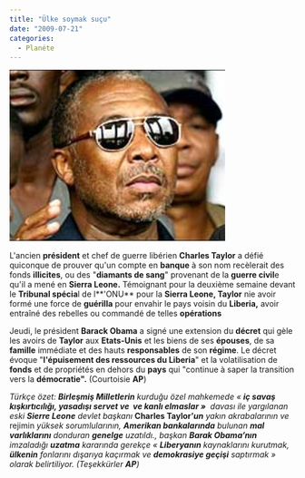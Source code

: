 ```yaml
---
title: "Ülke soymak suçu"
date: "2009-07-21"
categories: 
  - Planéte
---
```


![](../uploads/image/taylor.jpg)

L'ancien **président** et chef de guerre libérien **Charles Taylor** a défié quiconque de prouver qu'un compte en **banque** à son nom recèlerait des fonds **illicites**, ou des "**diamants de sang**" provenant de la **guerre civil**e qu'il a mené en **Sierra Leone.** Témoignant pour la deuxième semaine devant le **Tribunal spécia**l de l**'ONU** pour la **Sierra Leone, Taylor** nie avoir formé une force de **guérilla** pour envahir le pays voisin du **Liberia,** avoir entraîné des rebelles ou commandé de telles **opérations**

Jeudi, le président **Barack Obama** a signé une extension du **décret** qui gèle les avoirs de **Taylor** aux **Etats-Unis** et les biens de ses **épouses**, de sa **famille** immédiate et des hauts **responsables** de son **régime**. Le décret évoque "**l'épuisement des ressources du Liberia**" et la volatilisation de **fonds** et de propriétés en dehors du **pays** qui "continue à saper la transition vers la **démocratie".** (Courtoisie **AP**)

_Türkçe özet: **Birleşmiş Milletlerin** kurduğu özel mahkemede « **iç savaş kışkırtıcılığı, yasadışı servet ve  ve kanlı elmaslar »**  davası ile yargılanan eski **Sierre Leone** devlet başkanı_ **Charles Taylor’**_**un** yakın akrabalarının ve_ rejimin _yüksek sorumlularının, **Amerikan bankalarında** bulunan **mal varlıklarını** donduran **genelge** uzatıldı., başkan **Barak Obama’nın** imzaladığı **uzatma** kararında gerekçe « **Liberyanın** kaynaklarını kurutmak, **ülkenin** fonlarını dışarıya kaçırmak ve **demokrasiye geçişi** saptırmak » olarak belirtiliyor. (Teşekkürler **AP**)_
